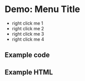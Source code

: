 # Demo: Menu Title

<ul id="the-node">
    <li><span class="context-menu-one label label-default">right click me 1</span></li>
    <li><span class="context-menu-one label label-default">right click me 2</span></li>
    <li>right click me 3</li>
    <li>right click me 4</li>
</ul>

## Example code

<script type="text/javascript" class="showcase">
$(function(){
    $('#the-node').contextMenu({
        selector: 'li', 
        callback: function(key, options) {
            var m = "clicked: " + key + " on " + $(this).text();
            window.console && console.log(m) || alert(m); 
        },
        items: {
            "edit": {name: "Edit", icon: "edit"},
            "cut": {name: "Cut", icon: "cut"},
            "copy": {name: "Copy", icon: "copy"},
            "paste": {name: "Paste", icon: "paste"},
            "delete": {name: "Delete", icon: "delete"},
            "sep1": "---------",
            "quit": {name: "Quit", icon: function($element, key, item){ return 'icon icon-quit'; }}
        }
    });
});
</script>

## Example HTML
<div style="display:none;" class="showcase" data-showcase-import=".context-menu-one"></div>